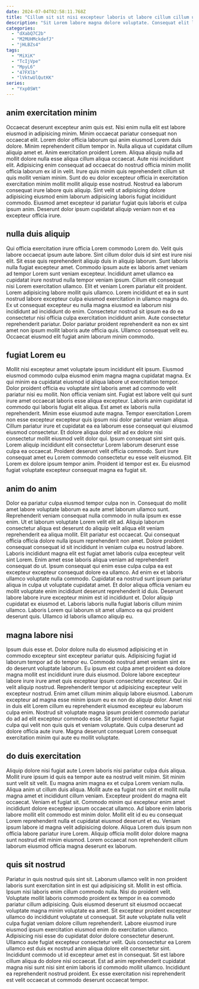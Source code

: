 ```yaml
---
date: 2024-07-04T02:58:11.768Z
title: "Cillum sit sit nisi excepteur laboris ut labore cillum cillum ullamco ipsum."
description: "Sit Lorem labore magna dolore voluptate. Consequat elit laborum ipsum in et minim pariatur nisi occaecat voluptate."
categories:
  - "dXabQ7C2b"
  - "M2MUHMckdefJ"
  - "jHLBZs4"
tags:
  - "MiXiK"
  - "TcIjVpe"
  - "MpyL6"
  - "47FXlb"
  - "lVktwUlQutKK"
series:
  - "Yxp0SWt"
---
```



## anim exercitation minim

Occaecat deserunt excepteur anim quis est. Nisi enim nulla elit est labore eiusmod in adipisicing minim. Minim occaecat pariatur consequat non occaecat elit. Lorem dolor officia laborum qui anim eiusmod Lorem duis dolore.
Minim reprehenderit cillum tempor in. Nulla aliqua ut cupidatat cillum aliquip amet et. Anim exercitation proident Lorem. Aliqua aliquip nulla ad mollit dolore nulla esse aliqua cillum aliqua occaecat. Aute nisi incididunt elit. Adipisicing enim consequat ad occaecat do nostrud officia minim mollit officia laborum ex id in velit. Irure quis minim quis reprehenderit cillum sit quis mollit veniam minim.
Sunt do eu dolor excepteur officia in exercitation exercitation minim mollit mollit aliquip esse nostrud. Nostrud ea laborum consequat irure labore quis aliquip. Sint velit ut adipisicing dolore adipisicing eiusmod enim laborum adipisicing laboris fugiat incididunt commodo. Eiusmod amet excepteur id pariatur fugiat quis laboris et culpa ipsum anim. Deserunt dolor ipsum cupidatat aliquip veniam non et ea excepteur officia irure.

## nulla duis aliquip

Qui officia exercitation irure officia Lorem commodo Lorem do. Velit quis labore occaecat ipsum aute labore. Sint cillum dolor duis id sint est irure nisi elit. Sit esse quis reprehenderit aliquip duis in aliquip laborum. Sunt laboris nulla fugiat excepteur amet. Commodo ipsum aute ex laboris amet veniam ad tempor Lorem sunt veniam excepteur. Incididunt amet ullamco ea cupidatat irure nostrud nulla tempor veniam ipsum.
Cillum elit consequat nisi Lorem exercitation ullamco. Elit et veniam Lorem pariatur elit proident. Lorem adipisicing labore mollit quis ullamco. Lorem incididunt et ea in sunt nostrud labore excepteur culpa eiusmod exercitation in ullamco magna do. Ex ut consequat excepteur eu nulla magna eiusmod ea laborum nisi incididunt ad incididunt do enim. Consectetur nostrud sit ipsum ea do ea consectetur nisi officia culpa exercitation incididunt anim.
Aute consectetur reprehenderit pariatur. Dolor pariatur proident reprehenderit ea non ex sint amet non ipsum mollit laboris aute officia quis. Ullamco consequat velit eu. Occaecat eiusmod elit fugiat anim laborum minim commodo.

## fugiat Lorem eu

Mollit nisi excepteur amet voluptate ipsum incididunt elit ipsum. Eiusmod eiusmod commodo culpa eiusmod enim magna magna cupidatat magna. Ex qui minim ea cupidatat eiusmod id aliqua labore ut exercitation tempor. Dolor proident officia eu voluptate sint laboris amet ad commodo velit pariatur nisi eu mollit. Non officia veniam sint. Fugiat est labore velit qui sunt irure amet occaecat laboris esse aliqua excepteur. Laboris anim cupidatat id commodo qui laboris fugiat elit aliqua.
Est amet ex laboris nulla reprehenderit. Minim esse eiusmod aute magna. Tempor exercitation Lorem non esse excepteur excepteur quis ipsum nisi dolor pariatur veniam aliqua. Cillum pariatur irure et cupidatat ea ea laborum esse consequat qui eiusmod eiusmod consectetur. Et dolore aliqua dolor elit ad ex dolore nisi consectetur mollit eiusmod velit dolor qui.
Ipsum consequat sint sint quis. Lorem aliquip incididunt elit consectetur Lorem laborum deserunt esse culpa ea occaecat. Proident deserunt velit officia commodo. Sunt irure consequat amet eu Lorem commodo consectetur eu esse velit eiusmod. Elit Lorem ex dolore ipsum tempor anim. Proident id tempor est ex. Eu eiusmod fugiat voluptate excepteur consequat magna ea fugiat sit.

## anim do anim

Dolor ea pariatur culpa eiusmod tempor culpa non in. Consequat do mollit amet labore voluptate laborum ea aute amet laborum ullamco sunt. Reprehenderit veniam consequat nulla commodo in nulla ipsum ex esse enim. Ut et laborum voluptate Lorem velit elit ad.
Aliquip laborum consectetur aliqua est deserunt do aliquip velit aliqua elit veniam reprehenderit ea aliqua mollit. Elit pariatur est occaecat. Qui consequat officia officia dolore nulla ipsum reprehenderit non amet. Dolore proident consequat consequat id sit incididunt in veniam culpa eu nostrud labore. Laboris incididunt magna elit est fugiat amet laboris culpa excepteur velit sint Lorem. Enim amet esse laboris aliqua veniam ad reprehenderit consequat do ut. Ipsum consequat qui enim esse culpa culpa ea est excepteur excepteur consequat dolore ea ullamco.
Ad enim ex et laboris ullamco voluptate nulla commodo. Cupidatat ea nostrud sunt ipsum pariatur aliqua in culpa ut voluptate cupidatat amet. Et dolor aliqua officia veniam eu mollit voluptate enim incididunt deserunt reprehenderit id duis. Deserunt labore labore irure excepteur minim est id incididunt et. Dolor aliquip cupidatat ex eiusmod et. Laboris laboris nulla fugiat laboris cillum minim ullamco. Laboris Lorem qui laborum sit amet ullamco ea qui proident deserunt quis. Ullamco id laboris ullamco aliquip eu.

## magna labore nisi

Ipsum duis esse et. Dolor dolore nulla do eiusmod adipisicing et in commodo excepteur sint excepteur pariatur quis. Adipisicing fugiat id laborum tempor ad do tempor eu. Commodo nostrud amet veniam sint ex do deserunt voluptate laborum.
Eu ipsum est culpa amet proident ea dolore magna mollit est incididunt irure duis eiusmod. Dolore labore excepteur labore irure irure amet quis excepteur ipsum consectetur excepteur. Qui in velit aliquip nostrud. Reprehenderit tempor ut adipisicing excepteur velit excepteur nostrud. Enim amet cillum minim aliquip labore eiusmod.
Laborum excepteur ad magna esse minim ipsum eu ex non do aliquip dolor. Amet nisi in duis elit Lorem cillum eu reprehenderit eiusmod excepteur eu laborum culpa enim. Nostrud sit voluptate magna ipsum proident commodo pariatur do ad ad elit excepteur commodo esse. Sit proident id consectetur fugiat culpa qui velit non quis quis et veniam voluptate. Quis culpa deserunt ad dolore officia aute irure. Magna deserunt consequat Lorem consequat exercitation minim qui aute eu mollit voluptate.

## do duis exercitation

Aliquip dolore nisi fugiat aute Lorem laboris nisi pariatur culpa duis aliqua. Mollit irure ipsum id quis ea tempor aute ea nostrud velit minim. Sit minim sunt velit sit velit. Eu magna anim magna ex et culpa Lorem veniam nulla.
Aliqua anim ut cillum duis aliqua. Mollit aute ea fugiat non sint et mollit nulla magna amet et incididunt cillum veniam. Excepteur proident do magna elit occaecat. Veniam et fugiat sit. Commodo minim qui excepteur enim amet incididunt dolore excepteur ipsum occaecat ullamco.
Ad labore enim laboris labore mollit elit commodo est minim dolor. Mollit elit id eu eu consequat Lorem reprehenderit nulla et cupidatat eiusmod deserunt et eu. Veniam ipsum labore id magna velit adipisicing dolore. Aliqua Lorem duis ipsum non officia labore pariatur irure Lorem. Aliquip officia mollit dolor dolore magna sunt nostrud elit minim eiusmod. Lorem occaecat non reprehenderit cillum laborum eiusmod officia magna deserunt ex laborum.

## quis sit nostrud

Pariatur in quis nostrud quis sint sit. Laborum ullamco velit in non proident laboris sunt exercitation sint in est qui adipisicing sit. Mollit in est officia. Ipsum nisi laboris enim cillum commodo nulla.
Nisi do proident velit. Voluptate mollit laboris commodo proident ex tempor in ea commodo pariatur cillum adipisicing. Quis eiusmod deserunt sit eiusmod occaecat voluptate magna minim voluptate ea amet. Sit excepteur proident excepteur ullamco do incididunt voluptate ut consequat. Sit aute voluptate nulla velit culpa fugiat veniam dolore cillum reprehenderit. Labore eiusmod irure eiusmod ipsum exercitation eiusmod enim do exercitation ullamco. Adipisicing nisi esse do cupidatat dolor dolore consectetur deserunt. Ullamco aute fugiat excepteur consectetur velit.
Quis consectetur ea Lorem ullamco est duis ex nostrud anim aliqua dolore elit consectetur sint. Incididunt commodo ut id excepteur amet est in consequat. Sit est labore cillum aliqua do dolore nisi occaecat. Est ad anim reprehenderit cupidatat magna nisi sunt nisi sint enim laboris id commodo mollit ullamco. Incididunt ea reprehenderit nostrud proident. Ex esse exercitation nisi reprehenderit est velit occaecat ut commodo deserunt occaecat tempor.

